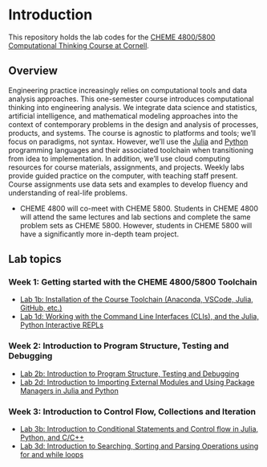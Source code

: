 # Introduction
This repository holds the lab codes for the [CHEME 4800/5800 Computational Thinking Course at Cornell](https://varnerlab.github.io/CHEME-5760-Decisions-Book/landing.html).

## Overview
Engineering practice increasingly relies on computational tools and data analysis approaches. This one-semester course introduces computational thinking into engineering analysis. We integrate data science and statistics, artificial intelligence, and mathematical modeling approaches into the context of contemporary problems in the design and analysis of processes, products, and systems. The course is agnostic to platforms and tools; we’ll focus on paradigms, not syntax. However, we’ll use the [Julia](https://julialang.org) and [Python](https://www.python.org) programming languages and their associated toolchain when transitioning from idea to implementation. In addition, we’ll use cloud computing resources for course materials, assignments, and projects. Weekly labs provide guided practice on the computer, with teaching staff present. Course assignments use data sets and examples to develop fluency and understanding of real-life problems. 

* CHEME 4800 will co-meet with CHEME 5800. Students in CHEME 4800 will attend the same lectures and lab sections and complete the same problem sets as CHEME 5800. However, students in CHEME 5800 will have a significantly more in-depth team project. 

## Lab topics
### Week 1: Getting started with the CHEME 4800/5800 Toolchain
* [Lab 1b: Installation of the Course Toolchain (Anaconda, VSCode, Julia, GitHub, etc.)](./week-1/Lab-1b/README.md)
* [Lab 1d: Working with the Command Line Interfaces (CLIs), and the Julia, Python Interactive REPLs](./week-1/Lab-1d/README.md)

### Week 2: Introduction to Program Structure, Testing and Debugging
* [Lab 2b: Introduction to Program Structure, Testing and Debugging](./week-2/Lab-2b/README.md)
* [Lab 2d: Introduction to Importing External Modules and Using Package Managers in Julia and Python](./week-2/Lab-2d/README.md)

### Week 3: Introduction to Control Flow, Collections and Iteration
* [Lab 3b: Introduction to Conditional Statements and Control flow in Julia, Python, and C/C++](./week-3/Lab-3b/README.md)
* [Lab 3d: Introduction to Searching, Sorting and Parsing Operations using for and while loops](./week-3/Lab-3d/README.md)
